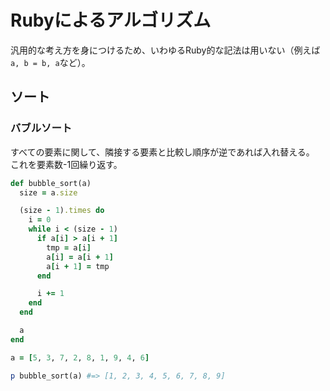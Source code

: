 # Rubyによるアルゴリズム

汎用的な考え方を身につけるため、いわゆるRuby的な記法は用いない（例えば`a, b = b, a`など）。

## ソート

### バブルソート

すべての要素に関して、隣接する要素と比較し順序が逆であれば入れ替える。
これを要素数-1回繰り返す。

```ruby
def bubble_sort(a)
  size = a.size

  (size - 1).times do
    i = 0
    while i < (size - 1)
      if a[i] > a[i + 1]
        tmp = a[i]
        a[i] = a[i + 1]
        a[i + 1] = tmp
      end

      i += 1
    end
  end

  a
end

a = [5, 3, 7, 2, 8, 1, 9, 4, 6]

p bubble_sort(a) #=> [1, 2, 3, 4, 5, 6, 7, 8, 9]
```
